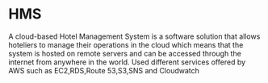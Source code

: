 # HMS
A cloud-based Hotel Management System is a software solution that allows hoteliers to manage their operations in the cloud which means that the system is hosted on remote servers and can be accessed through the internet from anywhere in the world.
Used different services offered by AWS such as EC2,RDS,Route 53,S3,SNS and Cloudwatch
